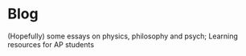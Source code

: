 # Blog
(Hopefully) some essays on physics, philosophy and psych; Learning resources for AP students
